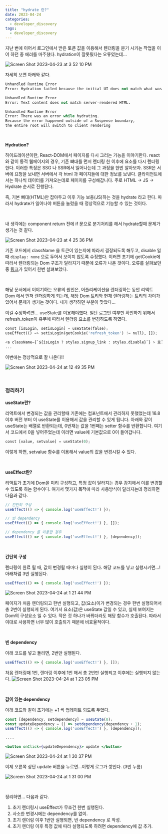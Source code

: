 ```yaml
---
title: "hydrate 란?"
date: 2023-04-24
categories:
  - developer_discovery
tags:
  - developer_discovery
---
```


지난 번에 이어서 로그인에서 받은 토큰 값을 이용해서 렌더링을 분기 시키는 작업을 이어 하던 중 에러를 마주쳤다. hydration이 잘못됬다는 오류였는데…

![Screen Shot 2023-04-23 at 3 52 10 PM](https://user-images.githubusercontent.com/47859845/233912536-22d8c4f8-1b8e-48b4-a98a-b1c485fd17da.png)


자세히 보면 아래와 같다.

```python
Unhandled Runtime Error
Error: Hydration failed because the initial UI does not match what was rendered on the server

Unhandled Runtime Error
Error: Text content does not match server-rendered HTML.

Unhandled Runtime Error
Error: There was an error while hydrating. 
Because the error happened outside of a Suspense boundary, 
the entire root will switch to client rendering
```

<br>

**Hydration?**

하이드레이션이란, React-DOM에서 페이지를 다시 그리는 기능을 이야기한다. react와 같이 동적 웹페이지의 경우, 기존 뼈대를 먼저 렌더링 한 이후에 요소를 다시 렌더링한다. 이러한 특징은 SSG 나 SSR에서 일어나는데 그 과정을 한번 알아보자. SSR은 서버에 요청을 보내면 서버에서 각 html 과 페이지들에 대한 정보를 보낸다. 클라이언트에서는 하나씩 데이터를 가져오는데로 페이지를 구성해갑니다. 주로 HTML → JS → Hydrate 순서로 진행된다.

즉, 기본 뼈대(HTML)만 잡아두고 이후 기능 보충(JS)하는 것을 hydrate 라고 한다. 따라서 hydrate가 일어나야 버튼을 눌렀을 때 정상적으로 기능할 수 있는 것이다.

<br>

내 생각에는 component return 전에 if 문으로 분기처리를 해서 hydrate할때 문제가 생기는 것 같다.

![Screen Shot 2023-04-23 at 4 25 36 PM](https://user-images.githubusercontent.com/47859845/233912540-932246ae-b0e7-4ed8-8eae-7fa06b9877da.png)


기존 코드에서 className 을 토큰이 있는지에 따라서 결정되도록 해두고, disable 일때 `display: none` 으로 두어서 보이지 않도록 수정했다. 이러면 초기에 getCookie에 따라서 렌더링되는 Dom 구조가 달라지기 때문에 오류가 나온 것이다. 오류를 살펴보던 중 [링크](https://nextjs.org/docs/messages/react-hydration-error)가 있어서 한번 살펴보았다.

<br>

해당 문서에서 이야기하는 오류의 원인은, 어플리케이션을 렌더링하는 동안 리액트 Dom 에서 먼저 렌더링하게 되는데, 해당 Dom 트리와 현재 렌더링하는 트리의 차이가 있어서 문제가 생기는 것이다. 내가 생각하던 부분이 맞았다…

이걸 수정하려면… useState를 이용해야했다. 일단 로그인 여부만 확인하기 위해서 refresh_token이 유무에 따라서 렌더링 요소를 변경하도록 하였다.

```python
const [isLogin, setisLogin] = useState(false);
useEffect(() => setisLogin(getCookie('refresh_token') != null), []);

<a className={`${isLogin ? styles.signup_link : styles.disable}`} > 로그 아웃 </a>
...
```

이번에는 정상적으로 잘 나온다!!

![Screen Shot 2023-04-24 at 12 49 35 PM](https://user-images.githubusercontent.com/47859845/233912556-39a2b030-ca47-400a-8c1f-d01e19a8b825.png)

<br>


### 정리하기


**useState란?**

리액트에서 변경되는 값을 관리할때 기존에는 컴포넌트에서 관리하지 못했었는데 16.8 이후 버전 부터 이 useState를 이용해서 값을 관리할 수 있게 됩니다. 아래와 같이 useState는 배열로 반환되는데, 0번재는 값을 1번째는 setter 함수를 반환합니다. 여기서 코드에서 0을 넣어주었는데 이러면 value에 기본값으로 0이 들어갑니다.

```python
const [value, setvalue] = useState(0);
```

이렇게 하면, setvalue 함수를 이용해서 value의 값을 변경시킬 수 있다.

<br>

**useEffect란?**

리액트가 초기에 Dom을 미리 구성하고, 특정 값이 달라지는 경우 감지해서 이를 변경할 수 있도록 하는 함수이다. 여기서 몇가지 목적에 따라 사용방식이 달라지는데 정리하면 다음과 같다.

```jsx
// 간단히 구성
useEffect(() => { console.log('useEffect!') });

// 빈 dependency
useEffect(() => { console.log('useEffect!') }, []);

// dependency 를 이용한 경우
useEffect(() => { console.log('useEffect!') }, [dependency]);
```

<br>

**간단히 구성**

렌더링이 완료 될 때, 값이 변경될 때마다 실행이 된다. 해당 코드를 넣고 실행시키면…! 아래처럼 3번 실행된다.

```jsx
useEffect(() => { console.log('useEffect!') });
```
![Screen Shot 2023-04-24 at 1 21 44 PM](https://user-images.githubusercontent.com/47859845/233912542-3ee49d6c-5b4c-40c2-a708-2764cfb77acd.png)



페이지가 처음 렌더링되고 한번 실행되고, 값(요소)이가 변경되는 경우 한번 실행되어서 총 2번이 실행되게 된다. 여기서 요소(값)은 useState 값일 수 있고, 실제 보여지는 Dom의 구성요소 일 수 있다. 작은 것 하나가 바뀌더라도 해당 함수가 호출된다. 따라서 이대로 사용하면 너무 많이 호출되기 때문에 비효율적이다.

<br>

**빈 dependency**

아래 코드를 넣고 돌리면, 2번만 실행된다.

```jsx
useEffect(() => { console.log('useEffect!') }, []);
```

처음 렌더링때 1번, 렌더링 이후에 1번 해서 총 2번만 실행되고 이후에는 실행되지 않는다.
![Screen Shot 2023-04-24 at 1 23 05 PM](https://user-images.githubusercontent.com/47859845/233912546-57405130-8a1e-4cf0-9d15-12b66513e71e.png)



<br>

**값이 있는 dependency**

아래 코드와 같이 초기에는 +1 씩 업데이트 되도록 두었다.

```jsx
const [dependency, setdependency] = useState(0);
const updateDependency = () => setdependency(dependency + 1);
useEffect(() => { console.log('useEffect!') }, [dependency]);

....

<button onClick={updateDependency}> update </button>
```


![Screen Shot 2023-04-24 at 1 30 37 PM](https://user-images.githubusercontent.com/47859845/233912548-6f9313ee-c222-412b-976e-27d4ecbb7f84.png)

이제 오른쪽 상단 update 버튼을 누르면…이렇게 로그가 쌓인다. (3번 누름)

![Screen Shot 2023-04-24 at 1 31 00 PM](https://user-images.githubusercontent.com/47859845/233912549-8296b308-def2-4b7b-8fe0-423c5cad1662.png)


<br>

정리하면… 다음과 같다.

1. 초기 렌더링시 useEffect가 무조건 한번 실행된다.
2. 사소한 변경시에는 dependency를 없이.
3. 초기 렌더링 이후 1번만 실행되면, 빈 dependency 로 작성.
4. 초기 렌더링 이후 특정 값에 따라 실행되도록 하려면 dependency에 값 추가.


<br><br>
